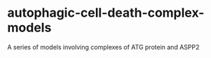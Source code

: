 # autophagic-cell-death-complex-models
A series of models involving complexes of ATG protein and ASPP2
